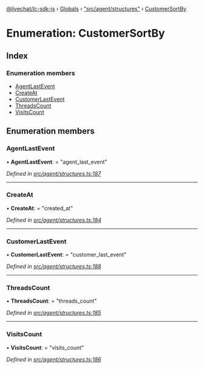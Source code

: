 [@livechat/lc-sdk-js](../README.md) › [Globals](../globals.md) › ["src/agent/structures"](../modules/_src_agent_structures_.md) › [CustomerSortBy](_src_agent_structures_.customersortby.md)

# Enumeration: CustomerSortBy

## Index

### Enumeration members

* [AgentLastEvent](_src_agent_structures_.customersortby.md#agentlastevent)
* [CreateAt](_src_agent_structures_.customersortby.md#createat)
* [CustomerLastEvent](_src_agent_structures_.customersortby.md#customerlastevent)
* [ThreadsCount](_src_agent_structures_.customersortby.md#threadscount)
* [VisitsCount](_src_agent_structures_.customersortby.md#visitscount)

## Enumeration members

###  AgentLastEvent

• **AgentLastEvent**: = "agent_last_event"

*Defined in [src/agent/structures.ts:187](https://github.com/livechat/lc-sdk-js/blob/ce4846a/src/agent/structures.ts#L187)*

___

###  CreateAt

• **CreateAt**: = "created_at"

*Defined in [src/agent/structures.ts:184](https://github.com/livechat/lc-sdk-js/blob/ce4846a/src/agent/structures.ts#L184)*

___

###  CustomerLastEvent

• **CustomerLastEvent**: = "customer_last_event"

*Defined in [src/agent/structures.ts:188](https://github.com/livechat/lc-sdk-js/blob/ce4846a/src/agent/structures.ts#L188)*

___

###  ThreadsCount

• **ThreadsCount**: = "threads_count"

*Defined in [src/agent/structures.ts:185](https://github.com/livechat/lc-sdk-js/blob/ce4846a/src/agent/structures.ts#L185)*

___

###  VisitsCount

• **VisitsCount**: = "visits_count"

*Defined in [src/agent/structures.ts:186](https://github.com/livechat/lc-sdk-js/blob/ce4846a/src/agent/structures.ts#L186)*
